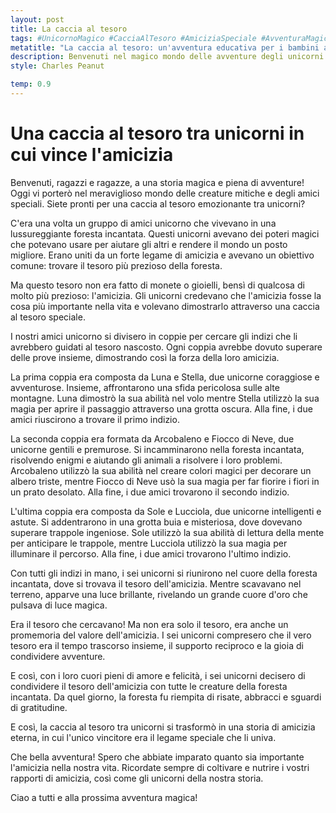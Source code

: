 ```yaml
---
layout: post
title: La caccia al tesoro
tags: #UnicornoMagico #CacciaAlTesoro #AmiciziaSpeciale #AvventuraMagica
metatitle: "La caccia al tesoro: un'avventura educativa per i bambini alla scoperta di tesori nascosti"
description: Benvenuti nel magico mondo delle avventure degli unicorni! Scoprite una caccia al tesoro emozionante in cui l'amicizia è la vera ricchezza. Seguite le avventure di sei unicorni coraggiosi e scoprite il valore dell'amicizia eterna. Unisciti a loro in questa avventura magica e impara quanto sia importante coltivare i rapporti di amicizia. Preparati per una storia che ti lascerà con il cuore pieno di amore e felicità. Scopri di più sulla caccia al tesoro tra unicorni e lasciati ispirare da questa storia di amicizia eterna.
style: Charles Peanut

temp: 0.9
---
```

# Una caccia al tesoro tra unicorni in cui vince l'amicizia


Benvenuti, ragazzi e ragazze, a una storia magica e piena di avventure! Oggi vi porterò nel meraviglioso mondo delle creature mitiche e degli amici speciali. Siete pronti per una caccia al tesoro emozionante tra unicorni?

C'era una volta un gruppo di amici unicorno che vivevano in una lussureggiante foresta incantata. Questi unicorni avevano dei poteri magici che potevano usare per aiutare gli altri e rendere il mondo un posto migliore. Erano uniti da un forte legame di amicizia e avevano un obiettivo comune: trovare il tesoro più prezioso della foresta.

Ma questo tesoro non era fatto di monete o gioielli, bensì di qualcosa di molto più prezioso: l'amicizia. Gli unicorni credevano che l'amicizia fosse la cosa più importante nella vita e volevano dimostrarlo attraverso una caccia al tesoro speciale.

I nostri amici unicorno si divisero in coppie per cercare gli indizi che li avrebbero guidati al tesoro nascosto. Ogni coppia avrebbe dovuto superare delle prove insieme, dimostrando così la forza della loro amicizia.

La prima coppia era composta da Luna e Stella, due unicorne coraggiose e avventurose. Insieme, affrontarono una sfida pericolosa sulle alte montagne. Luna dimostrò la sua abilità nel volo mentre Stella utilizzò la sua magia per aprire il passaggio attraverso una grotta oscura. Alla fine, i due amici riuscirono a trovare il primo indizio.

La seconda coppia era formata da Arcobaleno e Fiocco di Neve, due unicorne gentili e premurose. Si incamminarono nella foresta incantata, risolvendo enigmi e aiutando gli animali a risolvere i loro problemi. Arcobaleno utilizzò la sua abilità nel creare colori magici per decorare un albero triste, mentre Fiocco di Neve usò la sua magia per far fiorire i fiori in un prato desolato. Alla fine, i due amici trovarono il secondo indizio.

L'ultima coppia era composta da Sole e Lucciola, due unicorne intelligenti e astute. Si addentrarono in una grotta buia e misteriosa, dove dovevano superare trappole ingeniose. Sole utilizzò la sua abilità di lettura della mente per anticipare le trappole, mentre Lucciola utilizzò la sua magia per illuminare il percorso. Alla fine, i due amici trovarono l'ultimo indizio.

Con tutti gli indizi in mano, i sei unicorni si riunirono nel cuore della foresta incantata, dove si trovava il tesoro dell'amicizia. Mentre scavavano nel terreno, apparve una luce brillante, rivelando un grande cuore d'oro che pulsava di luce magica.

Era il tesoro che cercavano! Ma non era solo il tesoro, era anche un promemoria del valore dell'amicizia. I sei unicorni compresero che il vero tesoro era il tempo trascorso insieme, il supporto reciproco e la gioia di condividere avventure.

E così, con i loro cuori pieni di amore e felicità, i sei unicorni decisero di condividere il tesoro dell'amicizia con tutte le creature della foresta incantata. Da quel giorno, la foresta fu riempita di risate, abbracci e sguardi di gratitudine.

E così, la caccia al tesoro tra unicorni si trasformò in una storia di amicizia eterna, in cui l'unico vincitore era il legame speciale che li univa.

Che bella avventura! Spero che abbiate imparato quanto sia importante l'amicizia nella nostra vita. Ricordate sempre di coltivare e nutrire i vostri rapporti di amicizia, così come gli unicorni della nostra storia.

Ciao a tutti e alla prossima avventura magica!

        